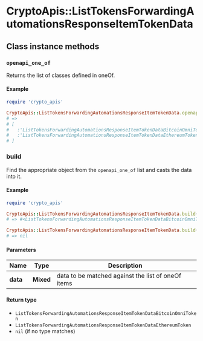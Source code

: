 # CryptoApis::ListTokensForwardingAutomationsResponseItemTokenData

## Class instance methods

### `openapi_one_of`

Returns the list of classes defined in oneOf.

#### Example

```ruby
require 'crypto_apis'

CryptoApis::ListTokensForwardingAutomationsResponseItemTokenData.openapi_one_of
# =>
# [
#   :'ListTokensForwardingAutomationsResponseItemTokenDataBitcoinOmniToken',
#   :'ListTokensForwardingAutomationsResponseItemTokenDataEthereumToken'
# ]
```

### build

Find the appropriate object from the `openapi_one_of` list and casts the data into it.

#### Example

```ruby
require 'crypto_apis'

CryptoApis::ListTokensForwardingAutomationsResponseItemTokenData.build(data)
# => #<ListTokensForwardingAutomationsResponseItemTokenDataBitcoinOmniToken:0x00007fdd4aab02a0>

CryptoApis::ListTokensForwardingAutomationsResponseItemTokenData.build(data_that_doesnt_match)
# => nil
```

#### Parameters

| Name | Type | Description |
| ---- | ---- | ----------- |
| **data** | **Mixed** | data to be matched against the list of oneOf items |

#### Return type

- `ListTokensForwardingAutomationsResponseItemTokenDataBitcoinOmniToken`
- `ListTokensForwardingAutomationsResponseItemTokenDataEthereumToken`
- `nil` (if no type matches)


